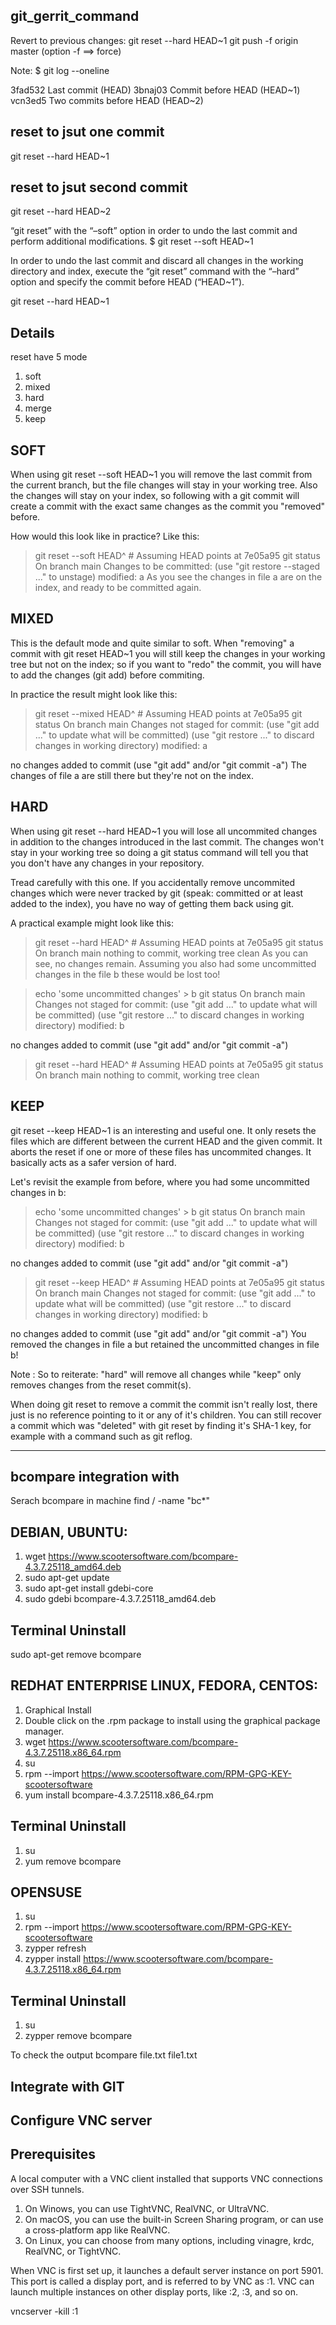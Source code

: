 git_gerrit_command
-------------------
Revert to previous changes:
git reset --hard HEAD~1
git push -f origin master (option -f ==> force)

Note:
$ git log --oneline

3fad532  Last commit   (HEAD)
3bnaj03  Commit before HEAD   (HEAD~1)
vcn3ed5  Two commits before HEAD   (HEAD~2)

reset to jsut one commit
---------------------------
git reset --hard HEAD~1

reset to jsut second commit
---------------------------
git reset --hard HEAD~2

 
 “git reset” with the “–soft” option in order to undo the last commit and perform additional modifications.
 $ git reset --soft HEAD~1
 
 In order to undo the last commit and discard all changes in the working directory and index, execute the “git reset” command with the “–hard” option and specify the commit before HEAD (“HEAD~1”).
 
  git reset --hard HEAD~1
  
  Details
  -----------
  
  reset have 5 mode
  1. soft
  2. mixed
  3. hard
  4. merge
  5. keep
  
SOFT
--------
When using git reset --soft HEAD~1 you will remove the last commit from the current branch, but the file changes will stay in your working tree. Also the changes will stay on your index, so following with a git commit will create a commit with the exact same changes as the commit you "removed" before.

How would this look like in practice? Like this:

> git reset --soft HEAD^ # Assuming HEAD points at 7e05a95
> git status
On branch main
Changes to be committed:
  (use "git restore --staged <file>..." to unstage)
    modified:   a
As you see the changes in file a are on the index, and ready to be committed again.
  
MIXED
----------

This is the default mode and quite similar to soft. When "removing" a commit with git reset HEAD~1 you will still keep the changes in your working tree but not on the index; so if you want to "redo" the commit, you will have to add the changes (git add) before commiting.

In practice the result might look like this:

> git reset --mixed HEAD^ # Assuming HEAD points at 7e05a95
> git status
On branch main
Changes not staged for commit:
  (use "git add <file>..." to update what will be committed)
  (use "git restore <file>..." to discard changes in working directory)
    modified:   a

no changes added to commit (use "git add" and/or "git commit -a")
The changes of file a are still there but they're not on the index.

HARD
--------
When using git reset --hard HEAD~1 you will lose all uncommited changes in addition to the changes introduced in the last commit. The changes won't stay in your working tree so doing a git status command will tell you that you don't have any changes in your repository.

Tread carefully with this one. If you accidentally remove uncommited changes which were never tracked by git (speak: committed or at least added to the index), you have no way of getting them back using git.

A practical example might look like this:

> git reset --hard HEAD^ # Assuming HEAD points at 7e05a95
> git status
On branch main
nothing to commit, working tree clean
As you can see, no changes remain. Assuming you also had some uncommitted changes in the file b these would be lost too!

> echo 'some uncommitted changes' > b
> git status
On branch main
Changes not staged for commit:
  (use "git add <file>..." to update what will be committed)
  (use "git restore <file>..." to discard changes in working directory)
    modified:   b

no changes added to commit (use "git add" and/or "git commit -a")

> git reset --hard HEAD^ # Assuming HEAD points at 7e05a95
> git status
On branch main
nothing to commit, working tree clean

KEEP
-----
git reset --keep HEAD~1 is an interesting and useful one. It only resets the files which are different between the current HEAD and the given commit. It aborts the reset if one or more of these files has uncommited changes. It basically acts as a safer version of hard.

Let's revisit the example from before, where you had some uncommitted changes in b:

> echo 'some uncommitted changes' > b
> git status
On branch main
Changes not staged for commit:
  (use "git add <file>..." to update what will be committed)
  (use "git restore <file>..." to discard changes in working directory)
    modified:   b

no changes added to commit (use "git add" and/or "git commit -a")

> git reset --keep HEAD^ # Assuming HEAD points at 7e05a95
> git status
On branch main
Changes not staged for commit:
  (use "git add <file>..." to update what will be committed)
  (use "git restore <file>..." to discard changes in working directory)
    modified:   b

no changes added to commit (use "git add" and/or "git commit -a")
You removed the changes in file a but retained the uncommitted changes in file b!

Note : So to reiterate: "hard" will remove all changes while "keep" only removes changes from the reset commit(s).

When doing git reset to remove a commit the commit isn't really lost, there just is no reference pointing to it or any of it's children. You can still recover a commit which was "deleted" with git reset by finding it's SHA-1 key, for example with a command such as git reflog.

--------------------------------------------------------------------------------------------------------------
bcompare integration with
---------------------------
Serach bcompare in machine
 find / -name "bc*"

DEBIAN, UBUNTU:
---------------
1. wget https://www.scootersoftware.com/bcompare-4.3.7.25118_amd64.deb
2. sudo apt-get update
3. sudo apt-get install gdebi-core
4. sudo gdebi bcompare-4.3.7.25118_amd64.deb

Terminal Uninstall
---------------------
sudo apt-get remove bcompare

REDHAT ENTERPRISE LINUX, FEDORA, CENTOS:
---------------------------------------
1. Graphical Install
2. Double click on the .rpm package to install using the graphical package manager.
3. wget https://www.scootersoftware.com/bcompare-4.3.7.25118.x86_64.rpm
4. su
5. rpm --import https://www.scootersoftware.com/RPM-GPG-KEY-scootersoftware
6. yum install bcompare-4.3.7.25118.x86_64.rpm

Terminal Uninstall
------------------
1. su
2. yum remove bcompare

OPENSUSE
----------
1. su
2. rpm --import https://www.scootersoftware.com/RPM-GPG-KEY-scootersoftware
3. zypper refresh
4. zypper install https://www.scootersoftware.com/bcompare-4.3.7.25118.x86_64.rpm

Terminal Uninstall
------------------
1. su
2. zypper remove bcompare

To check the output
bcompare file.txt file1.txt

Integrate with GIT
-------------------


Configure VNC server
----------------------
Prerequisites
--------------
A local computer with a VNC client installed that supports VNC connections over SSH tunnels.

1. On Winows, you can use TightVNC, RealVNC, or UltraVNC.
2. On macOS, you can use the built-in Screen Sharing program, or can use a cross-platform app like RealVNC.
3. On Linux, you can choose from many options, including vinagre, krdc, RealVNC, or TightVNC.

When VNC is first set up, it launches a default server instance on port 5901. This port is called a display port, and is referred to by VNC as :1. VNC can launch multiple instances on other display ports, like :2, :3, and so on.

vncserver -kill :1
